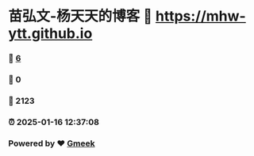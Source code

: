 # 苗弘文-杨天天的博客 :link: https://mhw-ytt.github.io 
### :page_facing_up: [6](https://mhw-ytt.github.io/tag.html) 
### :speech_balloon: 0 
### :hibiscus: 2123 
### :alarm_clock: 2025-01-16 12:37:08 
### Powered by :heart: [Gmeek](https://github.com/Meekdai/Gmeek)
